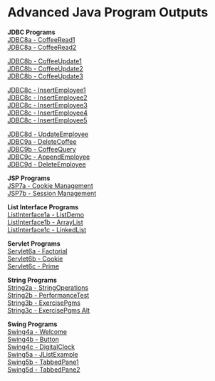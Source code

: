 # Advanced Java Program Outputs

**JDBC Programs**  
[JDBC8a - CoffeeRead1](https://github.com/akhifasheik/AdvancedJava/blob/main/JDBC8a-CoffeeRead/coffee8a1.png)<br>
[JDBC8a - CoffeeRead2](https://github.com/akhifasheik/AdvancedJava/blob/main/JDBC8a-CoffeeRead/coffee8a2.png)<br>

[JDBC8b - CoffeeUpdate1](https://github.com/akhifasheik/AdvancedJava/blob/main/JDBC8b-CoffeeUpdate/coffee8b1.png)<br> 
[JDBC8b - CoffeeUpdate2](https://github.com/akhifasheik/AdvancedJava/blob/main/JDBC8b-CoffeeUpdate/coffee8b2.png)<br>
[JDBC8b - CoffeeUpdate3](https://github.com/akhifasheik/AdvancedJava/blob/main/JDBC8b-CoffeeUpdate/coffee8b3.png)<br>

[JDBC8c - InsertEmployee1](https://github.com/akhifasheik/AdvancedJava/blob/main/JDBC8c-InsertEmployee/Emp8c1.png)<br>
[JDBC8c - InsertEmployee2](https://github.com/akhifasheik/AdvancedJava/blob/main/JDBC8c-InsertEmployee/Emp8c2.png)<br>
[JDBC8c - InsertEmployee3](https://github.com/akhifasheik/AdvancedJava/blob/main/JDBC8c-InsertEmployee/Emp8c3.png)<br>
[JDBC8c - InsertEmployee4](https://github.com/akhifasheik/AdvancedJava/blob/main/JDBC8c-InsertEmployee/Emp8c4.png)<br>
[JDBC8c - InsertEmployee5](https://github.com/akhifasheik/AdvancedJava/blob/main/JDBC8c-InsertEmployee/Emp8c5.png)<br>

[JDBC8d - UpdateEmployee]()  
[JDBC9a - DeleteCoffee]()  
[JDBC9b - CoffeeQuery]()  
[JDBC9c - AppendEmployee]()  
[JDBC9d - DeleteEmployee]()  

**JSP Programs**  
[JSP7a - Cookie Management]()  
[JSP7b - Session Management]()  

**List Interface Programs**  
[ListInterface1a - ListDemo]()  
[ListInterface1b - ArrayList]()  
[ListInterface1c - LinkedList]()  

**Servlet Programs**  
[Servlet6a - Factorial]()  
[Servlet6b - Cookie]()  
[Servlet6c - Prime]()  

**String Programs**  
[String2a - StringOperations]()  
[String2b - PerformanceTest]()  
[String3b - ExercisePgms]()  
[String3c - ExercisePgms Alt]()  

**Swing Programs**  
[Swing4a - Welcome]()  
[Swing4b - Button]()  
[Swing4c - DigitalClock]()  
[Swing5a - JListExample]()  
[Swing5b - TabbedPane1]()  
[Swing5d - TabbedPane2]()  
